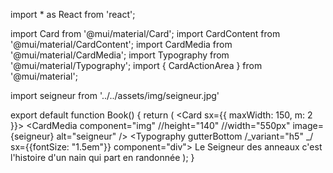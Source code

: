 import \* as React from 'react';

import Card from '@mui/material/Card';
import CardContent from '@mui/material/CardContent';
import CardMedia from '@mui/material/CardMedia';
import Typography from '@mui/material/Typography';
import { CardActionArea } from '@mui/material';

import seigneur from '../../assets/img/seigneur.jpg'

export default function Book() {
return (
<Card sx={{
          maxWidth: 150,
          m: 2
    }}>
<CardActionArea>
<CardMedia
component="img"
//height="140"
//width="550px"
image= {seigneur}
alt="seigneur"
/>
<CardContent>
<Typography gutterBottom /_variant="h5" _/ sx={{fontSize: "1.5em"}} component="div">
Le Seigneur des anneaux
</Typography>
<Typography variant="body2" color="text.secondary">
c'est l'histoire d'un nain qui part en randonnée
</Typography>
</CardContent>
</CardActionArea>
</Card>
);
}

